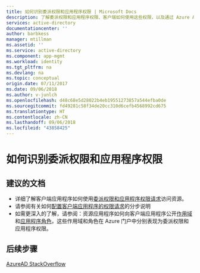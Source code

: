 ```yaml
---
title: 如何识别委派权限和应用程序权限 | Microsoft Docs
description: 了解委派权限和应用程序权限、客户端如何使用这些权限，以及通过 Azure AD 开发的应用程序的资源如何公开这些权限
services: active-directory
documentationcenter: ''
author: barbkess
manager: mtillman
ms.assetid: ''
ms.service: active-directory
ms.component: app-mgmt
ms.workload: identity
ms.tgt_pltfrm: na
ms.devlang: na
ms.topic: conceptual
origin.date: 07/11/2017
ms.date: 09/06/2018
ms.author: v-junlch
ms.openlocfilehash: d48c68e5d28022b4eb19551273857a544efba0de
ms.sourcegitcommit: fd49281c58f34de20cc310d6cefb4568992cd675
ms.translationtype: HT
ms.contentlocale: zh-CN
ms.lasthandoff: 09/06/2018
ms.locfileid: "43858425"
---
```

# <a name="how-to-recognize-differences-between-delegated-and-application-permissions"></a>如何识别委派权限和应用程序权限

## <a name="recommended-documents"></a>建议的文档

- 详细了解客户端应用程序如何使用[委派权限和应用程序权限请求](/active-directory/develop/active-directory-dev-glossary#permissions)访问资源。
- 请参阅有关如何[配置客户端应用程序的权限请求](/active-directory/develop/active-directory-integrating-applications#configuring-a-client-application-to-access-web-apis)的分步说明
- 如需更深入的了解，请参阅：资源应用程序如何向客户端应用程序公开[作用域](/active-directory/develop/active-directory-dev-glossary#scopes)和[应用程序角色](/active-directory/develop/active-directory-dev-glossary#roles)，这些作用域和角色在 Azure 门户中分别表现为委派权限和应用程序权限。 

## <a name="next-steps"></a>后续步骤
[AzureAD StackOverflow](http://stackoverflow.com/questions/tagged/azure-active-directory)

<!-- Update_Description: update metedata properties -->